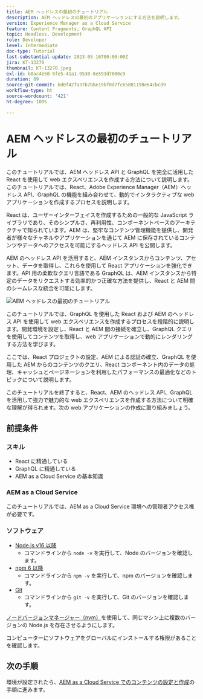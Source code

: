 ```yaml
---
title: AEM ヘッドレスの最初のチュートリアル
description: AEM ヘッドレスの最初のアプリケーションにする方法を説明します。
version: Experience Manager as a Cloud Service
feature: Content Fragments, GraphQL API
topic: Headless, Development
role: Developer
level: Intermediate
doc-type: Tutorial
last-substantial-update: 2023-05-16T00:00:00Z
jira: KT-13270
thumbnail: KT-13270.jpeg
exl-id: b0ac4b50-5fe5-41a1-9530-8e593d7000c9
duration: 89
source-git-commit: bd0f42fa37b7bbe19bf0d7fc65801198e64cbcd9
workflow-type: ht
source-wordcount: '421'
ht-degree: 100%

---
```


# AEM ヘッドレスの最初のチュートリアル

このチュートリアルでは、AEM ヘッドレス API と GraphQL を完全に活用した React を使用して web エクスペリエンスを作成する方法について説明します。このチュートリアルでは、React、Adobe Experience Manager（AEM）ヘッドレス API、GraphQL の機能を組み合わせて、動的でインタラクティブな web アプリケーションを作成するプロセスを説明します。

React は、ユーザーインターフェイスを作成するための一般的な JavaScript ライブラリであり、そのシンプルさ、再利用性、コンポーネントベースのアーキテクチャで知られています。AEM は、堅牢なコンテンツ管理機能を提供し、開発者が様々なチャネルやアプリケーションを通じて AEM に保存されているコンテンツやデータへのアクセスを可能にするヘッドレス API を公開します。

AEM のヘッドレス API を活用すると、AEM インスタンスからコンテンツ、アセット、データを取得し、これらを使用して React アプリケーションを強化できます。API 用の柔軟なクエリ言語である GraphQL は、AEM インスタンスから特定のデータをリクエストする効率的かつ正確な方法を提供し、React と AEM 間のシームレスな統合を可能にします。

![AEM ヘッドレスの最初のチュートリアル](./assets/overview/overview.png)

このチュートリアルでは、GraphQL を使用した React および AEM のヘッドレス API を使用して web エクスペリエンスを作成するプロセスを段階的に説明します。開発環境を設定し、React と AEM 間の接続を確立し、GraphQL クエリを使用してコンテンツを取得し、web アプリケーションで動的にレンダリングする方法を学びます。

ここでは、React プロジェクトの設定、AEM による認証の確立、GraphQL を使用した AEM からのコンテンツのクエリ、React コンポーネント内のデータの処理、キャッシュとページネーションを利用したパフォーマンスの最適化などのトピックについて説明します。

このチュートリアルを終了すると、React、AEM のヘッドレス API、GraphQL を活用して強力で魅力的な web エクスペリエンスを作成する方法について明確な理解が得られます。次の web アプリケーションの作成に取り組みましょう。

## 前提条件

### スキル

+ React に精通している
+ GraphQL に精通している
+ AEM as a Cloud Service の基本知識

### AEM as a Cloud Service

このチュートリアルでは、AEM as a Cloud Service 環境への管理者アクセス権が必要です。

### ソフトウェア

+ [Node.js v16 以降](https://nodejs.org/ja/)
   + コマンドラインから `node -v` を実行して、Node のバージョンを確認します。
+ [npm 6 以降](https://www.npmjs.com/)
   + コマンドラインから `npm -v` を実行して、npm のバージョンを確認します。
+ [Git](https://git-scm.com/)
   + コマンドラインから `git -v` を実行して、Git のバージョンを確認します。

[ノードバージョンマネージャー（nvm）](https://github.com/nvm-sh/nvm)を使用して、同じマシン上に複数のバージョンの Node.js を存在させるようにします。

コンピューターにソフトウェアをグローバルにインストールする権限があることを確認します。

## 次の手順

環境が設定されたら、[AEM as a Cloud Service でのコンテンツの設定と作成](./1-content-modeling.md)の手順に進みます。
